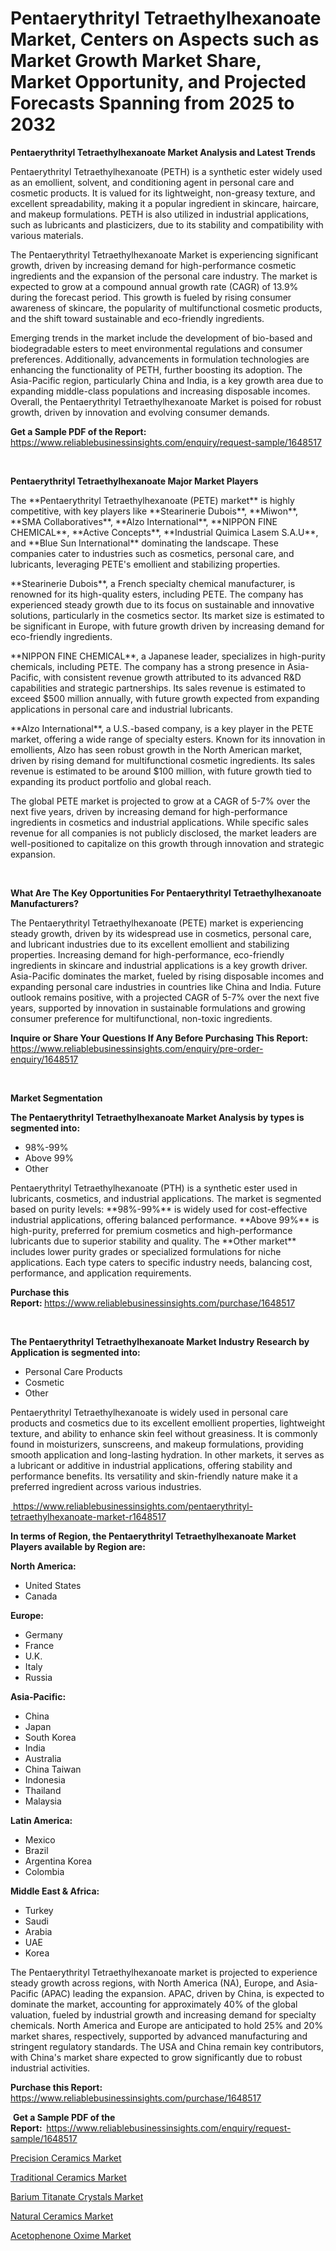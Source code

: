 <p><h1>Pentaerythrityl Tetraethylhexanoate Market, Centers on Aspects such as Market Growth Market Share, Market Opportunity, and Projected Forecasts Spanning from 2025 to 2032</h1></p><p><strong>Pentaerythrityl Tetraethylhexanoate Market Analysis and Latest Trends</strong></p>
<p><p>Pentaerythrityl Tetraethylhexanoate (PETH) is a synthetic ester widely used as an emollient, solvent, and conditioning agent in personal care and cosmetic products. It is valued for its lightweight, non-greasy texture, and excellent spreadability, making it a popular ingredient in skincare, haircare, and makeup formulations. PETH is also utilized in industrial applications, such as lubricants and plasticizers, due to its stability and compatibility with various materials.</p><p>The Pentaerythrityl Tetraethylhexanoate Market is experiencing significant growth, driven by increasing demand for high-performance cosmetic ingredients and the expansion of the personal care industry. The market is expected to grow at a compound annual growth rate (CAGR) of 13.9% during the forecast period. This growth is fueled by rising consumer awareness of skincare, the popularity of multifunctional cosmetic products, and the shift toward sustainable and eco-friendly ingredients.</p><p>Emerging trends in the market include the development of bio-based and biodegradable esters to meet environmental regulations and consumer preferences. Additionally, advancements in formulation technologies are enhancing the functionality of PETH, further boosting its adoption. The Asia-Pacific region, particularly China and India, is a key growth area due to expanding middle-class populations and increasing disposable incomes. Overall, the Pentaerythrityl Tetraethylhexanoate Market is poised for robust growth, driven by innovation and evolving consumer demands.</p></p>
<p><strong>Get a Sample PDF of the Report:&nbsp;</strong> <a href="https://www.reliablebusinessinsights.com/enquiry/request-sample/1648517?utm_campaign=96&utm_medium=2&utm_source=Github&utm_content=ia&utm_term=27012025&utm_id=pentaerythrityl-tetraethylhexanoate">https://www.reliablebusinessinsights.com/enquiry/request-sample/1648517</a></p>
<p>&nbsp;</p>
<p><strong>Pentaerythrityl Tetraethylhexanoate Major Market Players</strong></p>
<p><p>The **Pentaerythrityl Tetraethylhexanoate (PETE) market** is highly competitive, with key players like **Stearinerie Dubois**, **Miwon**, **SMA Collaboratives**, **Alzo International**, **NIPPON FINE CHEMICAL**, **Active Concepts**, **Industrial Quimica Lasem S.A.U**, and **Blue Sun International** dominating the landscape. These companies cater to industries such as cosmetics, personal care, and lubricants, leveraging PETE's emollient and stabilizing properties.</p><p>**Stearinerie Dubois**, a French specialty chemical manufacturer, is renowned for its high-quality esters, including PETE. The company has experienced steady growth due to its focus on sustainable and innovative solutions, particularly in the cosmetics sector. Its market size is estimated to be significant in Europe, with future growth driven by increasing demand for eco-friendly ingredients.</p><p>**NIPPON FINE CHEMICAL**, a Japanese leader, specializes in high-purity chemicals, including PETE. The company has a strong presence in Asia-Pacific, with consistent revenue growth attributed to its advanced R&D capabilities and strategic partnerships. Its sales revenue is estimated to exceed $500 million annually, with future growth expected from expanding applications in personal care and industrial lubricants.</p><p>**Alzo International**, a U.S.-based company, is a key player in the PETE market, offering a wide range of specialty esters. Known for its innovation in emollients, Alzo has seen robust growth in the North American market, driven by rising demand for multifunctional cosmetic ingredients. Its sales revenue is estimated to be around $100 million, with future growth tied to expanding its product portfolio and global reach.</p><p>The global PETE market is projected to grow at a CAGR of 5-7% over the next five years, driven by increasing demand for high-performance ingredients in cosmetics and industrial applications. While specific sales revenue for all companies is not publicly disclosed, the market leaders are well-positioned to capitalize on this growth through innovation and strategic expansion.</p></p>
<p>&nbsp;</p>
<p><strong>What Are The Key Opportunities For Pentaerythrityl Tetraethylhexanoate Manufacturers?</strong></p>
<p><p>The Pentaerythrityl Tetraethylhexanoate (PETE) market is experiencing steady growth, driven by its widespread use in cosmetics, personal care, and lubricant industries due to its excellent emollient and stabilizing properties. Increasing demand for high-performance, eco-friendly ingredients in skincare and industrial applications is a key growth driver. Asia-Pacific dominates the market, fueled by rising disposable incomes and expanding personal care industries in countries like China and India. Future outlook remains positive, with a projected CAGR of 5-7% over the next five years, supported by innovation in sustainable formulations and growing consumer preference for multifunctional, non-toxic ingredients.</p></p>
<p><strong>Inquire or Share Your Questions If Any Before Purchasing This Report:</strong> <a href="https://www.reliablebusinessinsights.com/enquiry/pre-order-enquiry/1648517?utm_campaign=96&utm_medium=2&utm_source=Github&utm_content=ia&utm_term=27012025&utm_id=pentaerythrityl-tetraethylhexanoate">https://www.reliablebusinessinsights.com/enquiry/pre-order-enquiry/1648517</a></p>
<p>&nbsp;</p>
<p><strong>Market Segmentation</strong></p>
<p><strong>The Pentaerythrityl Tetraethylhexanoate Market Analysis by types is segmented into:</strong></p>
<p><ul><li>98%-99%</li><li>Above 99%</li><li>Other</li></ul></p>
<p><p>Pentaerythrityl Tetraethylhexanoate (PTH) is a synthetic ester used in lubricants, cosmetics, and industrial applications. The market is segmented based on purity levels: **98%-99%** is widely used for cost-effective industrial applications, offering balanced performance. **Above 99%** is high-purity, preferred for premium cosmetics and high-performance lubricants due to superior stability and quality. The **Other market** includes lower purity grades or specialized formulations for niche applications. Each type caters to specific industry needs, balancing cost, performance, and application requirements.</p></p>
<p><strong>Purchase this Report:&nbsp;</strong><a href="https://www.reliablebusinessinsights.com/purchase/1648517?utm_campaign=96&utm_medium=2&utm_source=Github&utm_content=ia&utm_term=27012025&utm_id=pentaerythrityl-tetraethylhexanoate">https://www.reliablebusinessinsights.com/purchase/1648517</a></p>
<p>&nbsp;</p>
<p><strong>The Pentaerythrityl Tetraethylhexanoate Market Industry Research by Application is segmented into:</strong></p>
<p><ul><li>Personal Care Products</li><li>Cosmetic</li><li>Other</li></ul></p>
<p><p>Pentaerythrityl Tetraethylhexanoate is widely used in personal care products and cosmetics due to its excellent emollient properties, lightweight texture, and ability to enhance skin feel without greasiness. It is commonly found in moisturizers, sunscreens, and makeup formulations, providing smooth application and long-lasting hydration. In other markets, it serves as a lubricant or additive in industrial applications, offering stability and performance benefits. Its versatility and skin-friendly nature make it a preferred ingredient across various industries.</p></p>
<p><a href="https://www.reliablebusinessinsights.com/pentaerythrityl-tetraethylhexanoate-market-r1648517?utm_campaign=96&utm_medium=2&utm_source=Github&utm_content=ia&utm_term=27012025&utm_id=pentaerythrityl-tetraethylhexanoate">&nbsp;https://www.reliablebusinessinsights.com/pentaerythrityl-tetraethylhexanoate-market-r1648517</a></p>
<p><strong>In terms of Region, the Pentaerythrityl Tetraethylhexanoate Market Players available by Region are:</strong></p>
<p>
    <p> <strong> North America: </strong>
        <ul>
            <li>United States</li>
            <li>Canada</li>
        </ul>
        </p> 
    <p> <strong> Europe: </strong>
        <ul>
            <li>Germany</li>
            <li>France</li>
            <li>U.K.</li>
            <li>Italy</li>
            <li>Russia</li>
        </ul>
        </p> 
    <p> <strong> Asia-Pacific: </strong>
        <ul>
            <li>China</li>
            <li>Japan</li>
            <li>South Korea</li>
            <li>India</li>
            <li>Australia</li>
            <li>China Taiwan</li>
            <li>Indonesia</li>
            <li>Thailand</li>
            <li>Malaysia</li>
        </ul>
        </p> 
    <p> <strong> Latin America: </strong>
        <ul>
            <li>Mexico</li>
            <li>Brazil</li>
            <li>Argentina Korea</li>
            <li>Colombia</li>
        </ul>
        </p> 
    <p> <strong> Middle East & Africa: </strong>
        <ul>
            <li>Turkey</li>
            <li>Saudi</li>
            <li>Arabia</li>
            <li>UAE</li>
            <li>Korea</li>
        </ul>
    </p>
    </p>
<p><p>The Pentaerythrityl Tetraethylhexanoate market is projected to experience steady growth across regions, with North America (NA), Europe, and Asia-Pacific (APAC) leading the expansion. APAC, driven by China, is expected to dominate the market, accounting for approximately 40% of the global valuation, fueled by industrial growth and increasing demand for specialty chemicals. North America and Europe are anticipated to hold 25% and 20% market shares, respectively, supported by advanced manufacturing and stringent regulatory standards. The USA and China remain key contributors, with China's market share expected to grow significantly due to robust industrial activities.</p></p>
<p><strong>Purchase this Report: </strong><a href="https://www.reliablebusinessinsights.com/purchase/1648517?utm_campaign=96&utm_medium=2&utm_source=Github&utm_content=ia&utm_term=27012025&utm_id=pentaerythrityl-tetraethylhexanoate">https://www.reliablebusinessinsights.com/purchase/1648517</a></p>
<p>&nbsp;<strong>Get a Sample PDF of the Report:&nbsp;&nbsp;</strong><a href="https://www.reliablebusinessinsights.com/enquiry/request-sample/1648517?utm_campaign=96&utm_medium=2&utm_source=Github&utm_content=ia&utm_term=27012025&utm_id=pentaerythrityl-tetraethylhexanoate">https://www.reliablebusinessinsights.com/enquiry/request-sample/1648517</a></p>
<p><strong></strong></p>
<p><p><a href="https://github.com/lizamflotow/Market-Research-Report-List-1/blob/main/precision-ceramics-market.md?utm_campaign=96&utm_medium=2&utm_source=Github&utm_content=ia&utm_term=27012025&utm_id=pentaerythrityl-tetraethylhexanoate">Precision Ceramics Market</a></p><p><a href="https://github.com/oslieselotte2192/Market-Research-Report-List-1/blob/main/traditional-ceramics-market.md?utm_campaign=96&utm_medium=2&utm_source=Github&utm_content=ia&utm_term=27012025&utm_id=pentaerythrityl-tetraethylhexanoate">Traditional Ceramics Market</a></p><p><a href="https://github.com/jeastefanowicz7816/Market-Research-Report-List-1/blob/main/barium-titanate-crystals-market.md?utm_campaign=96&utm_medium=2&utm_source=Github&utm_content=ia&utm_term=27012025&utm_id=pentaerythrityl-tetraethylhexanoate">Barium Titanate Crystals Market</a></p><p><a href="https://github.com/siobhanbusker813/Market-Research-Report-List-1/blob/main/natural-ceramics-market.md?utm_campaign=96&utm_medium=2&utm_source=Github&utm_content=ia&utm_term=27012025&utm_id=pentaerythrityl-tetraethylhexanoate">Natural Ceramics Market</a></p><p><a href="https://github.com/phephezxnf/Market-Research-Report-List-1/blob/main/acetophenone-oxime-market.md?utm_campaign=96&utm_medium=2&utm_source=Github&utm_content=ia&utm_term=27012025&utm_id=pentaerythrityl-tetraethylhexanoate">Acetophenone Oxime Market</a></p></p>